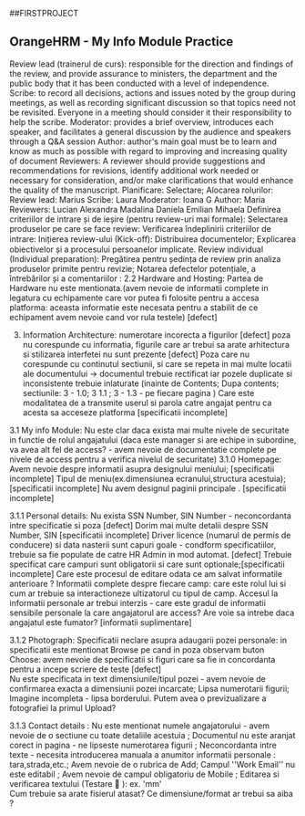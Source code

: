    ##FIRSTPROJECT

## OrangeHRM - My Info Module Practice

Review lead (trainerul de curs): responsible for the direction and findings of the review, and provide assurance to ministers, the department and the public body that it has been conducted with a level of independence. 
Scribe: to record all decisions, actions and issues noted by the group during meetings, as well as recording significant discussion so that topics need not be revisited. Everyone in a meeting should consider it their responsibility to help the scribe.
Moderator: provides a brief overview, introduces each speaker, and facilitates a general discussion by the audience and speakers through a Q&A session
Author: author's main goal must be to learn and know as much as possible with regard to improving and increasing quality of document
Reviewers: A reviewer should provide suggestions and recommendations for revisions, identify additional work needed or necessary for consideration, and/or make clarifications that would enhance the quality of the manuscript.
Planificare:
Selectare;
Alocarea rolurilor:
Review lead: Marius
Scribe: Laura
Moderator: Ioana G
Author: Maria
Reviewers: 
Lucian
Alexandra
Madalina
Daniela
Emilian
Mihaela
Definirea criteriilor de intrare și de ieșire (pentru review-uri mai formale): 
Selectarea produselor pe care se face review:
Verificarea îndeplinirii criteriilor de intrare:
Inițierea review-ului (Kick-oﬀ):
Distribuirea documentelor;
Explicarea obiectivelor și a procesului persoanelor implicate.
Review individual (Individual preparation):
Pregătirea pentru ședința de review prin analiza produselor primite pentru revizie;
Notarea defectelor potențiale, a întrebărilor și a comentariilor : 
2.2 Hardware and Hosting:
Partea de Hardware nu este mentionata.(avem nevoie de informatii complete in legatura cu echipamente care vor putea fi folosite pentru a accesa platforma: aceasta informatie este necesata pentru a stabilit de ce echipament avem nevoie cand vor rula testele)  [defect]

3. Information Architecture:
numerotare incorecta a figurilor [defect]
poza nu corespunde cu informatia, figurile care ar trebui sa arate arhitectura si stilizarea interfetei nu sunt prezente [defect]
Poza care nu corespunde cu continutul sectiunii, si care se repeta in mai multe locatii ale documentului → documentul trebuie rectificat iar pozele duplicate si inconsistente trebuie inlaturate (inainte de Contents; Dupa contents; sectiunile: 3 - 1.0; 3 1.1 ; 3 - 1.3 - pe fiecare pagina )
Care este modalitatea de a transmite userul si parola catre angajat pentru ca acesta sa acceseze platforma [specificatii incomplete]

3.1 My info Module:
Nu este clar daca exista mai multe nivele de securitate in functie de rolul angajatului (daca este manager si are echipe in subordine, va avea alt fel de access? - avem nevoie de documentatie complete pe nivele de access pentru a verifica nivelul de securitate)
3.1.0 Homepage:
Avem nevoie despre informatii asupra designului meniului; [specificatii incomplete]
Tipul de meniu(ex.dimensiunea ecranului,structura acestuia);[specificatii incomplete]
Nu avem designul paginii principale . [specificatii incomplete] 


 3.1.1 Personal details:
Nu exista SSN Number, SIN Number - neconcordanta intre specificatie si poza [defect]
Dorim mai multe detalii despre SSN Number, SIN [specificatii incomplete] 
Driver licence (numarul de permis de conducere) si data nasterii sunt capuri goale - condform specificatiilor, trebuie sa fie populate de catre HR Admin in mod automat.  [defect] 
Trebuie specificat care campuri sunt obligatorii si care sunt optionale;[specificatii incomplete] 
Care este procesul de editare odata ce am salvat informatile anterioare ?
Informatii complete despre fiecare camp: care este rolul lui si cum ar trebuie sa interactioneze ultizatorul cu tipul de camp.
Accesul la informatii personale ar trebui interzis - care este gradul de informatii sensibile personale la care angajatorul are access? Are voie sa intrebe daca angajatul este fumator? [informatii suplimentare]

3.1.2 Photograph:
Specificatii neclare asupra adaugarii pozei personale: in specificatii este mentionat Browse pe cand in poza observam buton Choose: avem nevoie de specificatii si figuri care sa fie in concordanta pentru a incepe scriere de teste  [defect]  
Nu este specificata in text dimensiunile/tipul pozei - avem nevoie de confirmarea exacta a dimensiunii pozei incarcate;
Lipsa numerotarii figurii;
Imagine incompleta - lipsa borderului. 
Putem avea o previzualizare a fotografiei la primul Upload?

3.1.3 Contact details : 
Nu este mentionat numele angajatorului - avem nevoie de o sectiune cu toate detaliile acestuia ;
Documentul nu este aranjat corect in pagina - ne lipseste numerotarea figurii ;
Neconcordanta intre texte - necesita introducerea manuala a anumitor informatii personale : tara,strada,etc.; Avem nevoie de o rubrica de Add;
Campul ''Work Email'' nu este editabil ;
Avem nevoie de campul obligatoriu de Mobile ;
Editarea si verificarea textului (Testare 🙂 ): ex. 'mm'  
Cum trebuie sa arate fisierul atasat? Ce dimensiune/format ar trebui sa aiba ? 

